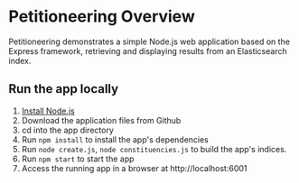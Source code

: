 # Petitioneering Overview

Petitioneering demonstrates a simple Node.js web application based on the Express framework, retrieving and displaying results from an Elasticsearch index.

## Run the app locally

1. [Install Node.js][]
2. Download the application files from Github
3. cd into the app directory
4. Run `npm install` to install the app's dependencies
5. Run `node create.js`, `node constituencies.js` to build the app's indices.  
6. Run `npm start` to start the app
7. Access the running app in a browser at http://localhost:6001

[Install Node.js]: https://nodejs.org/en/download/
[Update `connection.js`]: https://www.compose.com/articles/getting-started-with-elasticsearch-and-node/
